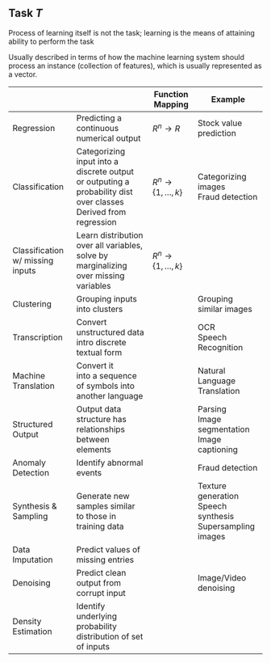 ## Task $T$

Process of learning itself is not the task; learning is the means of attaining ability to perform the task

Usually described in terms of how the machine
learning system should process an instance (collection of features), which is usually represented as a vector.

|                                  |                                                              | Function Mapping           | Example                                                      |
| -------------------------------- | ------------------------------------------------------------ | -------------------------- | ------------------------------------------------------------ |
| Regression                       | Predicting a continuous numerical output                     | $R^n \to R$                | Stock value prediction                                       |
| Classification                   | Categorizing input into a discrete output<br/>or outputing a probability dist over classes<br />Derived from regression | $R^n \to \{1, \dots, k \}$ | Categorizing images<br />Fraud detection                     |
| Classification w/ missing inputs | Learn distribution over all variables, solve by marginalizing over missing variables | $R^n \to \{1, \dots, k \}$ |                                                              |
| Clustering                       | Grouping inputs into clusters                                |                            | Grouping similar images                                      |
| Transcription                    | Convert unstructured data intro discrete textual form        |                            | OCR<br />Speech Recognition                                  |
| Machine Translation              | Convert it<br/>into a sequence of symbols into another language |                            | Natural Language Translation                                 |
| Structured Output                | Output data structure has<br/>relationships between elements |                            | Parsing<br />Image segmentation<br />Image captioning        |
| Anomaly Detection                | Identify abnormal events                                     |                            | Fraud detection                                              |
| Synthesis & Sampling             | Generate new samples similar to those in<br/>training data   |                            | Texture generation<br />Speech synthesis<br />Supersampling images |
| Data Imputation                  | Predict values of missing entries                            |                            |                                                              |
| Denoising                        | Predict clean output from corrupt input                      |                            | Image/Video denoising                                        |
| Density Estimation               | Identify underlying probability distribution of set of inputs |                            |                                                              |

